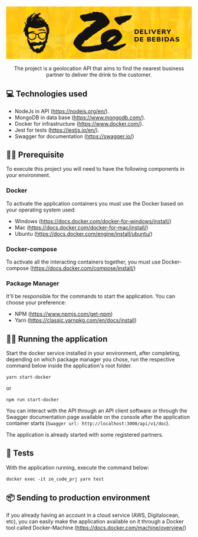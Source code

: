 ![ZeDelivery](assets/logo.png)

<p align="center">The project is a geolocation API that aims to find the nearest business partner to deliver the drink to the customer.</p>

## 💻 Technologies used
- NodeJs in API (https://nodejs.org/en/).
- MongoDB in data base (https://www.mongodb.com/).
- Docker for infrastructure (https://www.docker.com/).
- Jest for tests (https://jestjs.io/en/).
- Swagger for documentation (https://swagger.io/)

## ✋🏻 Prerequisite
To execute this project you will need to have the following components in your environment.
### Docker
To activate the application containers you must use the Docker based on your operating system used:
- Windows (https://docs.docker.com/docker-for-windows/install/)
- Mac (https://docs.docker.com/docker-for-mac/install/)
- Ubuntu (https://docs.docker.com/engine/install/ubuntu/)
### Docker-compose
To activate all the interacting containers together, you must use Docker-compose (https://docs.docker.com/compose/install/)
### Package Manager
It'll be responsible for the commands to start the application. You can choose your preference:
- NPM (https://www.npmjs.com/get-npm)
- Yarn (https://classic.yarnpkg.com/en/docs/install)

## 👨‍💻 Running the application
Start the docker service installed in your environment, after completing, depending on which package manager you chose, run the respective command below inside the application's root folder.

    yarn start-docker
or

    npm run start-docker

You can interact with the API through an API client software or through the Swagger documentation page available on the console after the application container starts (```Swagger url: http://localhost:3000/api/v1/doc```).

The application is already started with some registered partners.


## 📝 Tests
With the application running, execute the command below:

    docker exec -it ze_code_prj yarn test

## 📦 Sending to production environment
If you already having an account in a cloud service (AWS, Digitalocean, etc), you can easily make the application available on it through a Docker tool called Docker-Machine (https://docs.docker.com/machine/overview/)
